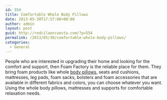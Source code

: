 ```yaml
---
id: 554
title: Comfortable Whole Body Pillows
date: 2013-05-30T17:57:00+00:00
author: admin
layout: post
guid: http://redcilaencuesta.com/?p=554
permalink: /2013/05/30/comfortable-whole-body-pillows/
categories:
  - General
---
```

People who are interested in upgrading their home and looking for the comfort and support, then Foam Factory is the reliable place for them. They bring foam products like whole [body pillows](http://www.foambymail.com/whole-body-pillows.html), seats and cushions, mattresses, leg pads, foam sacks, bolsters and foam accessories that are available in different fabrics and colors, you can choose whatever you want. Using the whole body pillows, mattresses and supports for comfortable relaxation needs.